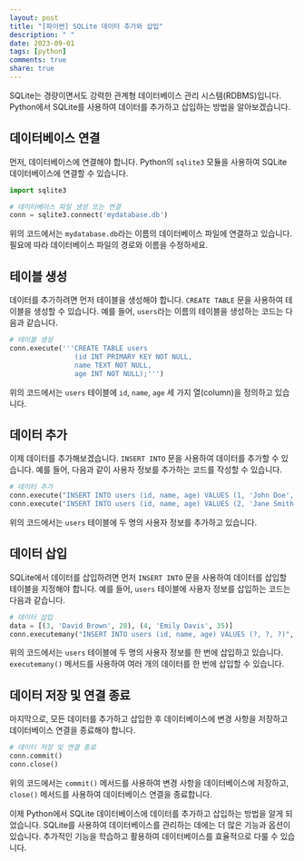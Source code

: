 ```yaml
---
layout: post
title: "[파이썬] SQLite 데이터 추가와 삽입"
description: " "
date: 2023-09-01
tags: [python]
comments: true
share: true
---
```


SQLite는 경량이면서도 강력한 관계형 데이터베이스 관리 시스템(RDBMS)입니다. Python에서 SQLite를 사용하여 데이터를 추가하고 삽입하는 방법을 알아보겠습니다.

## 데이터베이스 연결

먼저, 데이터베이스에 연결해야 합니다. Python의 `sqlite3` 모듈을 사용하여 SQLite 데이터베이스에 연결할 수 있습니다.

```python
import sqlite3

# 데이터베이스 파일 생성 또는 연결
conn = sqlite3.connect('mydatabase.db')
```

위의 코드에서는 `mydatabase.db`라는 이름의 데이터베이스 파일에 연결하고 있습니다. 필요에 따라 데이터베이스 파일의 경로와 이름을 수정하세요.

## 테이블 생성

데이터를 추가하려면 먼저 테이블을 생성해야 합니다. `CREATE TABLE` 문을 사용하여 테이블을 생성할 수 있습니다. 예를 들어, `users`라는 이름의 테이블을 생성하는 코드는 다음과 같습니다.

```python
# 테이블 생성
conn.execute('''CREATE TABLE users
                (id INT PRIMARY KEY NOT NULL,
                name TEXT NOT NULL,
                age INT NOT NULL);''')
```

위의 코드에서는 `users` 테이블에 `id`, `name`, `age` 세 가지 열(column)을 정의하고 있습니다.

## 데이터 추가

이제 데이터를 추가해보겠습니다. `INSERT INTO` 문을 사용하여 데이터를 추가할 수 있습니다. 예를 들어, 다음과 같이 사용자 정보를 추가하는 코드를 작성할 수 있습니다.

```python
# 데이터 추가
conn.execute("INSERT INTO users (id, name, age) VALUES (1, 'John Doe', 25)")
conn.execute("INSERT INTO users (id, name, age) VALUES (2, 'Jane Smith', 30)")
```

위의 코드에서는 `users` 테이블에 두 명의 사용자 정보를 추가하고 있습니다.

## 데이터 삽입

SQLite에서 데이터를 삽입하려면 먼저 `INSERT INTO` 문을 사용하여 데이터를 삽입할 테이블을 지정해야 합니다. 예를 들어, `users` 테이블에 사용자 정보를 삽입하는 코드는 다음과 같습니다.

```python
# 데이터 삽입
data = [(3, 'David Brown', 28), (4, 'Emily Davis', 35)]
conn.executemany("INSERT INTO users (id, name, age) VALUES (?, ?, ?)", data)
```

위의 코드에서는 `users` 테이블에 두 명의 사용자 정보를 한 번에 삽입하고 있습니다. `executemany()` 메서드를 사용하여 여러 개의 데이터를 한 번에 삽입할 수 있습니다.

## 데이터 저장 및 연결 종료

마지막으로, 모든 데이터를 추가하고 삽입한 후 데이터베이스에 변경 사항을 저장하고 데이터베이스 연결을 종료해야 합니다.

```python
# 데이터 저장 및 연결 종료
conn.commit()
conn.close()
```

위의 코드에서는 `commit()` 메서드를 사용하여 변경 사항을 데이터베이스에 저장하고, `close()` 메서드를 사용하여 데이터베이스 연결을 종료합니다.

이제 Python에서 SQLite 데이터베이스에 데이터를 추가하고 삽입하는 방법을 알게 되었습니다. SQLite를 사용하여 데이터베이스를 관리하는 데에는 더 많은 기능과 옵션이 있습니다. 추가적인 기능을 학습하고 활용하여 데이터베이스를 효율적으로 다룰 수 있습니다.